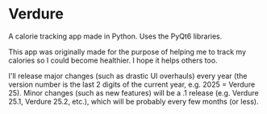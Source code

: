 # Verdure
A calorie tracking app made in Python. Uses the PyQt6 libraries. 

This app was originally made for the purpose of helping me to track my calories so I could become healthier. I hope it helps others too.

I'll release major changes (such as drastic UI overhauls) every year (the version number is the last 2 digits of the current year, e.g. 2025 = Verdure 25). Minor changes (such as new features) will be a .1 release (e.g. Verdure 25.1, Verdure 25.2, etc.), which will be probably every few months (or less).
